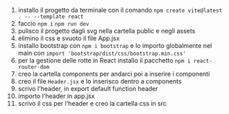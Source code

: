 1. installo il progetto da terminale con il comando `npm create vite@latest . -- --template react`
2. faccio `npm i` `npm run dev`
3. pulisco il progetto dagli svg nella cartella public e negli assets
4. elimino il css e svuoto il file App.jsx
5. installo bootstrap con `npm i bootstrap` e lo importo globalmente nel main con `import 'bootstrap/dist/css/bootstrap.min.css'`
6. per la gestione delle rotte in React installo il pacchetto `npm i react-router-dom`
7. creo la cartella components per andarci poi a inserire i componenti
8. creo il file `Header.jsx` e lo inserisco dentro a components
9. scrivo l'header, in export default function header
10. importo l'header in app.jsx
11. scrivo il css per l'header e creo la cartella css in src